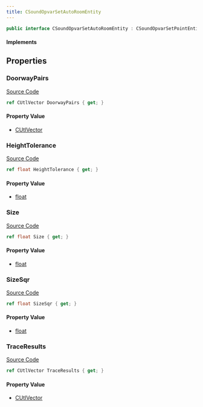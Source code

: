 ```yaml
---
title: CSoundOpvarSetAutoRoomEntity
---
```


```csharp
public interface CSoundOpvarSetAutoRoomEntity : CSoundOpvarSetPointEntity, CSoundOpvarSetPointBase, CBaseEntity, CEntityInstance, ISchemaClass<CEntityInstance>, ISchemaClass<CBaseEntity>, ISchemaClass<CSoundOpvarSetPointBase>, ISchemaClass<CSoundOpvarSetPointEntity>, ISchemaClass<CSoundOpvarSetAutoRoomEntity>, ISchemaField, ISchemaClass, INativeHandle
```

#### Implements

## Properties

### DoorwayPairs

[Source Code](https://github.com/swiftly-solution/swiftlys2/blob/beta/managed/src/SwiftlyS2.Generated/Schemas/Interfaces/CSoundOpvarSetAutoRoomEntity.cs#L20)

```csharp
ref CUtlVector DoorwayPairs { get; }
```

#### Property Value

- [CUtlVector](/docs/api/)

### HeightTolerance

[Source Code](https://github.com/swiftly-solution/swiftlys2/blob/beta/managed/src/SwiftlyS2.Generated/Schemas/Interfaces/CSoundOpvarSetAutoRoomEntity.cs#L24)

```csharp
ref float HeightTolerance { get; }
```

#### Property Value

- [float](https://learn.microsoft.com/dotnet/api/system.single)

### Size

[Source Code](https://github.com/swiftly-solution/swiftlys2/blob/beta/managed/src/SwiftlyS2.Generated/Schemas/Interfaces/CSoundOpvarSetAutoRoomEntity.cs#L22)

```csharp
ref float Size { get; }
```

#### Property Value

- [float](https://learn.microsoft.com/dotnet/api/system.single)

### SizeSqr

[Source Code](https://github.com/swiftly-solution/swiftlys2/blob/beta/managed/src/SwiftlyS2.Generated/Schemas/Interfaces/CSoundOpvarSetAutoRoomEntity.cs#L26)

```csharp
ref float SizeSqr { get; }
```

#### Property Value

- [float](https://learn.microsoft.com/dotnet/api/system.single)

### TraceResults

[Source Code](https://github.com/swiftly-solution/swiftlys2/blob/beta/managed/src/SwiftlyS2.Generated/Schemas/Interfaces/CSoundOpvarSetAutoRoomEntity.cs#L17)

```csharp
ref CUtlVector TraceResults { get; }
```

#### Property Value

- [CUtlVector](/docs/api/)

